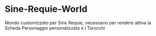 # Sine-Requie-World
Mondo customizzato per Sine Requie, necessario per rendere attiva la Scheda Personaggio personalizzata e i Tarocchi
